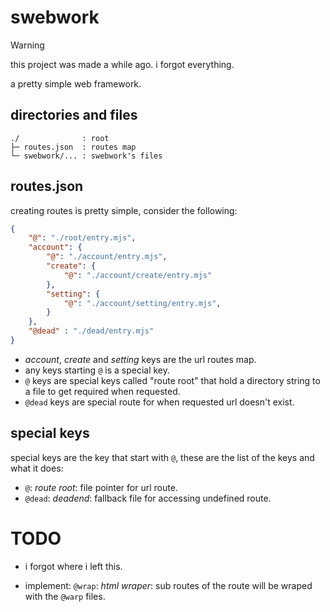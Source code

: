 swebwork
========

> [!WARNING]
> this project was made a while ago.
> i forgot everything.

a pretty simple web framework.


directories and files
---------------------

```
./              : root
├─ routes.json  : routes map
└─ swebwork/... : swebwork's files
```

routes.json
-----------

creating routes is pretty simple, consider the following:
```json
{
    "@": "./root/entry.mjs",
    "account": {
        "@": "./account/entry.mjs",
        "create": {
            "@": "./account/create/entry.mjs"
        },
        "setting": {
            "@": "./account/setting/entry.mjs",
        }
    },
    "@dead" : "./dead/entry.mjs"
}
```
- *account*, *create* and *setting* keys are the url routes map.
- any keys starting `@` is a special key.
- `@` keys are special keys called "route root" that hold a directory string to a file to get required when requested.
- `@dead` keys are special route for when requested url doesn't exist.

special keys
------------

special keys are the key that start with `@`, these are the list of the keys and what it does:

- `@`: *route root*: file pointer for url route.
- `@dead`: *deadend*: fallback file for accessing undefined route.

TODO
====

- i forgot where i left this.

- implement: `@wrap`: *html wraper*: sub routes of the route will be wraped with the `@warp` files.

